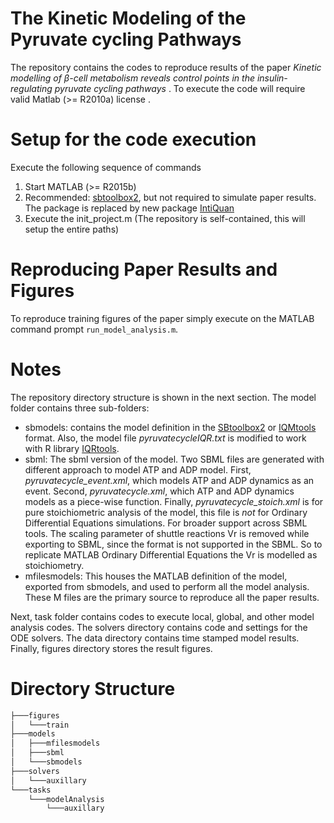 # The Kinetic Modeling of the Pyruvate cycling Pathways
The repository contains the codes to reproduce results of the paper *Kinetic modelling of β-cell metabolism reveals control points in the insulin-regulating pyruvate cycling pathways* . To execute the code will require valid Matlab (>= R2010a) license .   

# Setup for the code execution
Execute the following sequence of commands

1. Start MATLAB (>= R2015b) 
2. Recommended: [sbtoolbox2](http://www.sbtoolbox2.org/main.php), but not required to simulate paper results. The package is replaced by new package [IntiQuan](https://iqmtools.intiquan.com/)
3. Execute the init_project.m (The repository is self-contained, this will setup the entire paths) 

# Reproducing Paper Results and Figures

To reproduce training figures of the paper simply execute on the MATLAB command prompt `run_model_analysis.m`. 

# Notes
The repository directory structure is shown in the next section. The model folder contains three sub-folders:  
  - sbmodels: contains the model definition in the [SBtoolbox2](http://www.sbtoolbox2.org/main.php) or [IQMtools](https://iqmtools.intiquan.com/) format. Also, the model file *pyruvatecycleIQR.txt* is modified to work with R library [IQRtools](https://iqrtools.intiquan.com/).
  - sbml: The sbml version of the model. Two SBML files are generated with different approach to model ATP and ADP model. First,  *pyruvatecycle_event.xml*, which models ATP and ADP dynamics as an event. Second, *pyruvatecycle.xml*, which ATP and ADP dynamics models as a piece-wise function. Finally, *pyruvatecycle_stoich.xml* is for pure stoichiometric analysis of the model, this file is *not* for Ordinary Differential Equations simulations. For broader support across SBML tools. The scaling parameter of shuttle reactions Vr is removed while exporting to SBML, since the format is not supported in the SBML. So to replicate MATLAB Ordinary Differential Equations the Vr is modelled as stoichiometry.
  - mfilesmodels: This houses the MATLAB definition of the model, exported from sbmodels, and used to perform all the model analysis. These M files are the primary source to reproduce all the paper results.

Next, task folder contains codes to execute local, global, and other model analysis codes. The solvers directory contains code and settings for the ODE solvers. The data directory contains time stamped model results. Finally, figures directory stores the result figures.
# Directory Structure

```bash
├───figures
│   └───train
├───models
│   ├───mfilesmodels
│   ├───sbml
│   └───sbmodels
├───solvers
│   └───auxillary
└───tasks
    └───modelAnalysis
        └───auxillary
```
